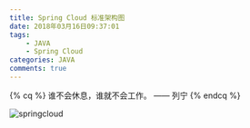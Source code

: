 ```yaml
---
title: Spring Cloud 标准架构图
date: 2018年03月16日09:37:01
tags:  
    - JAVA
    - Spring Cloud
categories: JAVA
comments: true
---
```

{% cq %} 谁不会休息，谁就不会工作。 —— 列宁 {% endcq %}

![springcloud](http://image.ifamily.wang/2018-03-16-springcloud.jpeg)




